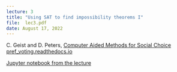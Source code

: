 ```yaml
---
lecture: 3
title: "Using SAT to find impossibility theorems I"
file:  lec3.pdf
date: August 17, 2022
---
```


C. Geist and D. Peters, [Computer Aided Methods for Social Choice](https://dominik-peters.de/publications/sat-chapter.pdf)
[pref_voting.readthedocs.io](https://pref_voting.readthedocs.io)

[Jupyter notebook from the lecture](https://colab.research.google.com/drive/1NG1c_5rhuMqAsRmrmlqRMG6hvwlGiBPu?usp=sharing)